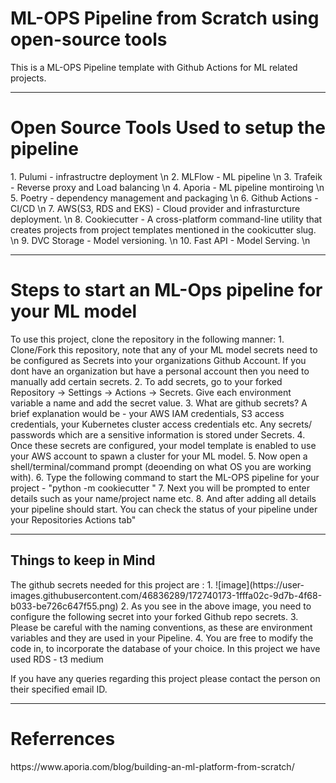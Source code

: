 # ML-OPS Pipeline from Scratch using open-source tools 
This is a ML-OPS Pipeline template with Github Actions for ML related projects.

<hr>
<h1> Open Source Tools Used to setup the pipeline </h1>
1. Pulumi - infrastructre deployment \n
2. MLFlow - ML pipeline \n
3. Trafeik - Reverse proxy and Load balancing \n
4. Aporia - ML pipeline montiroing \n
5. Poetry - dependency management and packaging \n
6. Github Actions - CI/CD \n
7. AWS(S3, RDS and EKS) - Cloud provider and infrasturcture deployment. \n
8. Cookiecutter - A cross-platform command-line utility that creates projects from project templates mentioned in the cookicutter slug. \n
9. DVC Storage - Model versioning. \n
10. Fast API - Model Serving. \n

<hr>
<h1>Steps to start an ML-Ops pipeline for your ML model</h1>
To use this project, clone the repository in the following manner:
1. Clone/Fork this repository, note that any of your ML model secrets need to be configured as Secrets into your organizations Github Account. If you dont have an 
organization but have a personal account then you need to manually add certain secrets. 
2. To add secrets, go to your forked Repository -> Settings -> Actions -> Secrets. Give each environment variable a name and add the secret value.
3. What are github secrets? A brief explanation would be - your AWS IAM credentials, S3 access credentials, your Kubernetes cluster access credentials etc.
Any secrets/ passwords which are a sensitive information is stored under Secrets.
4. Once these secrets are configured, your model template is enabled to use your AWS account to spawn a cluster for your ML model.
5. Now open a shell/terminal/command prompt (deoending on what OS you are working with).
6. Type the following command to start the ML-OPS pipeline for your project - "python -m cookiecutter <github-url-of-this-model-template-repository-forked-to-your-account/model-template>"
7. Next you will be prompted to enter details such as your name/project name etc.
8. And after adding all details your pipeline should start. You can check the status of your pipeline under your Repositories Actions tab"

<hr>
<h2> Things to keep in Mind </h1>
The github secrets needed for this project are :
1. ![image](https://user-images.githubusercontent.com/46836289/172740173-1fffa02c-9d7b-4f68-b033-be726c647f55.png)
2. As you see in the above image, you need to configure the following secret into your forked Github repo secrets. 
3. Please be careful with the naming conventions, as these are environment variables and they are used in your Pipeline.
4. You are free to modify the code in, to incorporate the database of your choice. In this project we have used RDS - t3 medium

If you have any queries regarding this project please contact the person on their specified email ID.

<hr> 
<h1> Referrences </h1>
https://www.aporia.com/blog/building-an-ml-platform-from-scratch/
